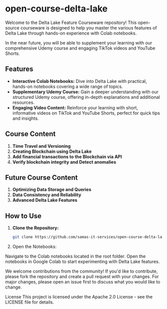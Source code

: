 # open-course-delta-lake
Welcome to the Delta Lake Feature Courseware repository! This open-source courseware is designed to help you master the various features of Delta Lake through hands-on experience with Colab notebooks. 

In the near future, you will be able to supplement your learning with our comprehensive Udemy course and engaging TikTok videos and YouTube Shorts.

## Features

- **Interactive Colab Notebooks:** Dive into Delta Lake with practical, hands-on notebooks covering a wide range of topics.
- **Supplementary Udemy Course:** Gain a deeper understanding with our structured Udemy course, offering in-depth explanations and additional resources.
- **Engaging Video Content:** Reinforce your learning with short, informative videos on TikTok and YouTube Shorts, perfect for quick tips and insights.

## Course Content
1. **Time Travel and Versioning**
2. **Creating Blockchain using Delta Lake**
3. **Add financial transactions to the Blockchain via API**
4. **Verify blockchain integrity and Detect anomalies**

## Future Course Content   
1. **Optimizing Data Storage and Queries**
2. **Data Consistency and Reliability**
3. **Advanced Delta Lake Features**

## How to Use

1. **Clone the Repository:**
   ```bash
   git clone https://github.com/samas-it-services/open-course-delta-lake.git
   ```

2. Open the Notebooks:

Navigate to the Colab notebooks located in the root folder.
Open the notebooks in Google Colab to start experimenting with Delta Lake features.

We welcome contributions from the community! If you'd like to contribute, please fork the repository and create a pull request with your changes. For major changes, please open an issue first to discuss what you would like to change.

License
This project is licensed under the Apache 2.0 License - see the LICENSE file for details.
